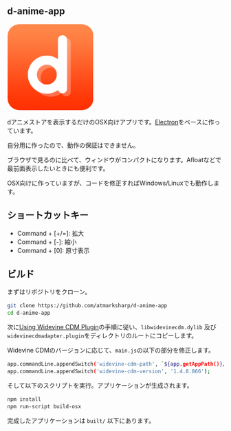 ## d-anime-app

<img src="https://raw.githubusercontent.com/atmarksharp/d-anime-app/master/icon.png" alt="icon" style="max-width: 200px;"/>

dアニメストアを表示するだけのOSX向けアプリです。[Electron](http://electron.atom.io/)をベースに作っています。

自分用に作ったので、動作の保証はできません。

ブラウザで見るのに比べて、ウィンドウがコンパクトになります。Afloatなどで最前面表示したいときにも便利です。

OSX向けに作っていますが、コードを修正すればWindows/Linuxでも動作します。

## ショートカットキー

- Command + [+/=]: 拡大
- Command + [-]: 縮小
- Command + [0]: 原寸表示

## ビルド

まずはリポジトリをクローン。

```bash
git clone https://github.com/atmarksharp/d-anime-app
cd d-anime-app
```

次に[Using Widevine CDM Plugin](http://electron.atom.io/docs/tutorial/using-widevine-cdm-plugin/)の手順に従い、`libwidevinecdm.dylib` 及び `widevinecdmadapter.plugin`をディレクトリのルートにコピーします。

Widevine CDMのバージョンに応じて、`main.js`の以下の部分を修正します。

```bash
app.commandLine.appendSwitch('widevine-cdm-path', `${app.getAppPath()}/widevinecdmadapter.plugin`);
app.commandLine.appendSwitch('widevine-cdm-version', '1.4.8.866');
```

そして以下のスクリプトを実行。アプリケーションが生成されます。

```bash
npm install
npm run-script build-osx
```

完成したアプリケーションは `built/` 以下にあります。
